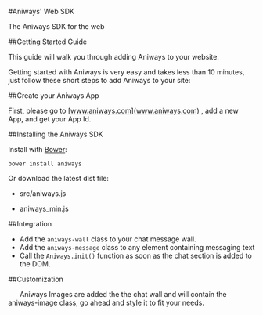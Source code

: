 #Aniways' Web SDK

The Aniways SDK for the web  
    
##Getting Started Guide


This guide will walk you through adding Aniways to your website.  
  
Getting started with Aniways is very easy and takes less than 10 minutes, just follow these short steps to add Aniways to your site:

##Create your Aniways App  

First, please go to [www.aniways.com](www.aniways.com) , add a new App, and get your App Id.


##Installing the Aniways SDK  


Install with [Bower](www.bower.io):  

	bower install aniways

Or download the latest dist file:  
  
* src/aniways.js  

* aniways_min.js

##Integration

* Add the `aniways-wall` class to your chat message wall.
* Add the `aniways-message` class to any element containing messaging text
* Call the `Aniways.init()` function as soon as the chat section is added to the DOM.

##Customization

&nbsp;&nbsp;&nbsp;&nbsp;&nbsp;&nbsp;Aniways Images are added the the chat wall and will contain the aniways-image class, go ahead and style it to fit your needs.
